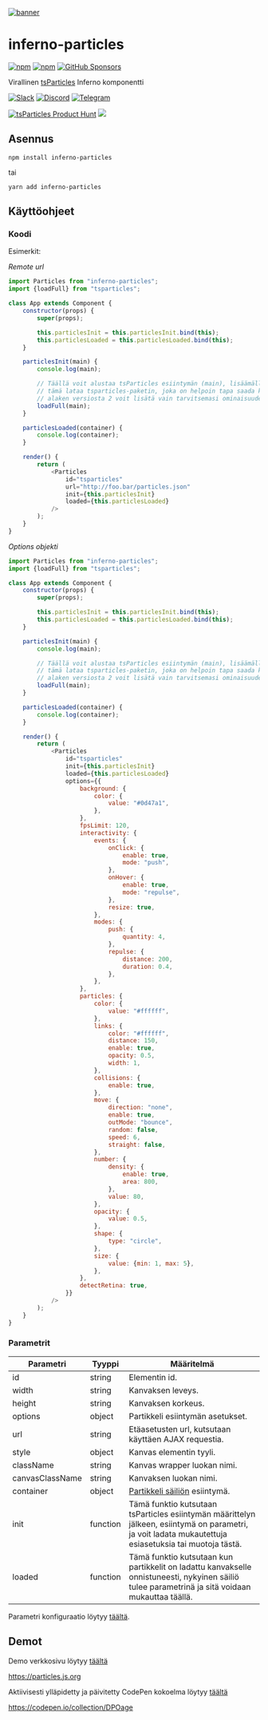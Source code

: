 [![banner](https://particles.js.org/images/banner3.png)](https://particles.js.org)

# inferno-particles

[![npm](https://img.shields.io/npm/v/inferno-particles)](https://www.npmjs.com/package/inferno-particles) [![npm](https://img.shields.io/npm/dm/inferno-particles)](https://www.npmjs.com/package/inferno-particles) [![GitHub Sponsors](https://img.shields.io/github/sponsors/matteobruni)](https://github.com/sponsors/matteobruni)

Virallinen [tsParticles](https://github.com/matteobruni/tsparticles) Inferno komponentti

[![Slack](https://particles.js.org/images/slack.png)](https://join.slack.com/t/tsparticles/shared_invite/enQtOTcxNTQxNjQ4NzkxLWE2MTZhZWExMWRmOWI5MTMxNjczOGE1Yjk0MjViYjdkYTUzODM3OTc5MGQ5MjFlODc4MzE0N2Q1OWQxZDc1YzI) [![Discord](https://particles.js.org/images/discord.png)](https://discord.gg/hACwv45Hme) [![Telegram](https://particles.js.org/images/telegram.png)](https://t.me/tsparticles)

[![tsParticles Product Hunt](https://api.producthunt.com/widgets/embed-image/v1/featured.svg?post_id=186113&theme=light)](https://www.producthunt.com/posts/tsparticles?utm_source=badge-featured&utm_medium=badge&utm_souce=badge-tsparticles") <a href="https://www.buymeacoffee.com/matteobruni"><img src="https://img.buymeacoffee.com/button-api/?text=Buy me a beer&emoji=🍺&slug=matteobruni&button_colour=5F7FFF&font_colour=ffffff&font_family=Arial&outline_colour=000000&coffee_colour=FFDD00"></a>

## Asennus

```shell
npm install inferno-particles
```

tai

```shell
yarn add inferno-particles
```

## Käyttöohjeet

### Koodi

Esimerkit:

_Remote url_

```javascript
import Particles from "inferno-particles";
import {loadFull} from "tsparticles";

class App extends Component {
    constructor(props) {
        super(props);

        this.particlesInit = this.particlesInit.bind(this);
        this.particlesLoaded = this.particlesLoaded.bind(this);
    }

    particlesInit(main) {
        console.log(main);

        // Täällä voit alustaa tsParticles esiintymän (main), lisäämällä mukautettuja muotoja tai esiasetuksia
        // tämä lataa tsparticles-paketin, joka on helpoin tapa saada kaikki käyttövalmiiksi
        // alaken versiosta 2 voit lisätä vain tarvitsemasi ominaisuudet ja pienentää paketin kokoa
        loadFull(main);
    }

    particlesLoaded(container) {
        console.log(container);
    }

    render() {
        return (
            <Particles
                id="tsparticles"
                url="http://foo.bar/particles.json"
                init={this.particlesInit}
                loaded={this.particlesLoaded}
            />
        );
    }
}
```

_Options objekti_

```javascript
import Particles from "inferno-particles";
import {loadFull} from "tsparticles";

class App extends Component {
    constructor(props) {
        super(props);

        this.particlesInit = this.particlesInit.bind(this);
        this.particlesLoaded = this.particlesLoaded.bind(this);
    }

    particlesInit(main) {
        console.log(main);

        // Täällä voit alustaa tsParticles esiintymän (main), lisäämällä mukautettuja muotoja tai esiasetuksia
        // tämä lataa tsparticles-paketin, joka on helpoin tapa saada kaikki käyttövalmiiksi
        // alaken versiosta 2 voit lisätä vain tarvitsemasi ominaisuudet ja pienentää paketin kokoa
        loadFull(main);
    }

    particlesLoaded(container) {
        console.log(container);
    }

    render() {
        return (
            <Particles
                id="tsparticles"
                init={this.particlesInit}
                loaded={this.particlesLoaded}
                options={{
                    background: {
                        color: {
                            value: "#0d47a1",
                        },
                    },
                    fpsLimit: 120,
                    interactivity: {
                        events: {
                            onClick: {
                                enable: true,
                                mode: "push",
                            },
                            onHover: {
                                enable: true,
                                mode: "repulse",
                            },
                            resize: true,
                        },
                        modes: {
                            push: {
                                quantity: 4,
                            },
                            repulse: {
                                distance: 200,
                                duration: 0.4,
                            },
                        },
                    },
                    particles: {
                        color: {
                            value: "#ffffff",
                        },
                        links: {
                            color: "#ffffff",
                            distance: 150,
                            enable: true,
                            opacity: 0.5,
                            width: 1,
                        },
                        collisions: {
                            enable: true,
                        },
                        move: {
                            direction: "none",
                            enable: true,
                            outMode: "bounce",
                            random: false,
                            speed: 6,
                            straight: false,
                        },
                        number: {
                            density: {
                                enable: true,
                                area: 800,
                            },
                            value: 80,
                        },
                        opacity: {
                            value: 0.5,
                        },
                        shape: {
                            type: "circle",
                        },
                        size: {
                            value: {min: 1, max: 5},
                        },
                    },
                    detectRetina: true,
                }}
            />
        );
    }
}
```

### Parametrit

| Parametri       | Tyyppi   | Määritelmä                                                                                                                                             |
|-----------------|----------|--------------------------------------------------------------------------------------------------------------------------------------------------------|
| id              | string   | Elementin id.                                                                                                                                          |
| width           | string   | Kanvaksen leveys.                                                                                                                                      |
| height          | string   | Kanvaksen korkeus.                                                                                                                                     |
| options         | object   | Partikkeli esiintymän asetukset.                                                                                                                       |
| url             | string   | Etäasetusten url, kutsutaan käyttäen AJAX requestia.                                                                                                   |
| style           | object   | Kanvas elementin tyyli.                                                                                                                                |
| className       | string   | Kanvas wrapper luokan nimi.                                                                                                                            |
| canvasClassName | string   | Kanvaksen luokan nimi.                                                                                                                                 |
| container       | object   | [Partikkeli säiliön](https://particles.js.org/docs/modules/Core_Container.html) esiintymä.                                                             |
| init            | function | Tämä funktio kutsutaan tsParticles esiintymän määrittelyn jälkeen, esiintymä on parametri, ja voit ladata mukautettuja esiasetuksia tai muotoja tästä. |
| loaded          | function | Tämä funktio kutsutaan kun partikkelit on ladattu kanvakselle onnistuneesti, nykyinen säiliö tulee parametrinä ja sitä voidaan mukauttaa täällä.       |

Parametri konfiguraatio löytyy [täältä](https://particles.js.org).

## Demot

Demo verkkosivu löytyy [täältä](https://particles.js.org)

<https://particles.js.org>

Aktiivisesti ylläpidetty ja päivitetty CodePen kokoelma löytyy [täältä](https://codepen.io/collection/DPOage)

<https://codepen.io/collection/DPOage>
